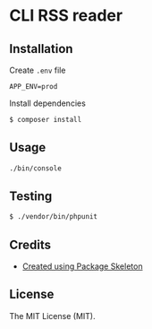 CLI RSS reader
================


Installation
------------
Create `.env` file
```dotenv
APP_ENV=prod
```

Install dependencies

``` bash
$ composer install
```

Usage
-----

``` bash
./bin/console

```


Testing
-------

``` bash
$ ./vendor/bin/phpunit
```


Credits
-------

- [Created using Package Skeleton](https://github.com/SammyK/package-skeleton)


License
-------

The MIT License (MIT).
